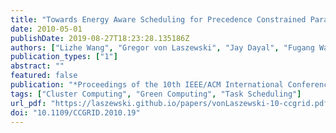 ```yaml
---
title: "Towards Energy Aware Scheduling for Precedence Constrained Parallel Tasks in a Cluster with DVFS"
date: 2010-05-01
publishDate: 2019-08-27T18:23:28.135186Z
authors: ["Lizhe Wang", "Gregor von Laszewski", "Jay Dayal", "Fugang Wang"]
publication_types: ["1"]
abstract: ""
featured: false
publication: "*Proceedings of the 10th IEEE/ACM International Conference on Cluster, Cloud and Grid Computing*"
tags: ["Cluster Computing", "Green Computing", "Task Scheduling"]
url_pdf: "https://laszewski.github.io/papers/vonLaszewski-10-ccgrid.pdf"
doi: "10.1109/CCGRID.2010.19"
---
```


